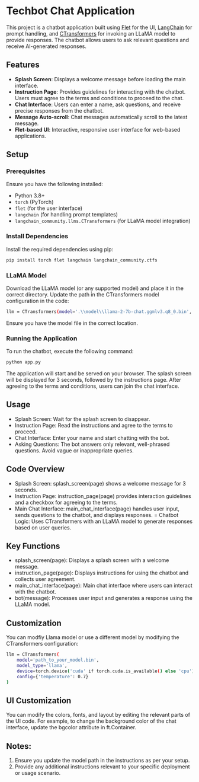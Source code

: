 # Techbot Chat Application

This project is a chatbot application built using [Flet](https://flet.dev/) for the UI, [LangChain](https://github.com/hwchase17/langchain) for prompt handling, and [CTransformers](https://github.com/QwenLM/langchain-community-ctfs) for invoking an LLaMA model to provide responses. The chatbot allows users to ask relevant questions and receive AI-generated responses.

## Features

- **Splash Screen**: Displays a welcome message before loading the main interface.
- **Instruction Page**: Provides guidelines for interacting with the chatbot. Users must agree to the terms and conditions to proceed to the chat.
- **Chat Interface**: Users can enter a name, ask questions, and receive precise responses from the chatbot.
- **Message Auto-scroll**: Chat messages automatically scroll to the latest message.
- **Flet-based UI**: Interactive, responsive user interface for web-based applications.

## Setup

### Prerequisites

Ensure you have the following installed:

- Python 3.8+
- `torch` (PyTorch)
- `flet` (for the user interface)
- `langchain` (for handling prompt templates)
- `langchain_community.llms.CTransformers` (for LLaMA model integration)

### Install Dependencies

Install the required dependencies using pip:

```bash
pip install torch flet langchain langchain_community.ctfs
```
### LLaMA Model
Download the LLaMA model (or any supported model) and place it in the correct directory. Update the path in the CTransformers model configuration in the code:

```bash
llm = CTransformers(model='.\\model\\llama-2-7b-chat.ggmlv3.q8_0.bin', ...)
```
Ensure you have the model file in the correct location.

### Running the Application
To run the chatbot, execute the following command:

```bash
python app.py
```
The application will start and be served on your browser. The splash screen will be displayed for 3 seconds, followed by the instructions page. After agreeing to the terms and conditions, users can join the chat interface.

## Usage
 - Splash Screen: Wait for the splash screen to disappear.
 - Instruction Page: Read the instructions and agree to the terms to proceed.
 - Chat Interface: Enter your name and start chatting with the bot.
 - Asking Questions: The bot answers only relevant, well-phrased questions. Avoid vague or inappropriate queries.

## Code Overview
- Splash Screen: splash_screen(page) shows a welcome message for 3 seconds.
- Instruction Page: instruction_page(page) provides interaction guidelines and a checkbox for agreeing to the terms.
- Main Chat Interface: main_chat_interface(page) handles user input, sends questions to the chatbot, and displays responses.
= Chatbot Logic: Uses CTransformers with an LLaMA model to generate responses based on user queries.

## Key Functions
- splash_screen(page): Displays a splash screen with a welcome message.
- instruction_page(page): Displays instructions for using the chatbot and collects user agreement.
- main_chat_interface(page): Main chat interface where users can interact with the chatbot.
- bot(message): Processes user input and generates a response using the LLaMA model.

## Customization
You can modfiy Llama model or use a different model by modifying the CTransformers configuration:
```bash
llm = CTransformers(
    model='path_to_your_model.bin',
    model_type='llama',
    device=torch.device('cuda' if torch.cuda.is_available() else 'cpu'),
    config={'temperature': 0.7}
)
```

## UI Customization
You can modify the colors, fonts, and layout by editing the relevant parts of the UI code. For example, to change the background color of the chat interface, update the bgcolor attribute in ft.Container.

## Notes:
1. Ensure you update the model path in the instructions as per your setup.
2. Provide any additional instructions relevant to your specific deployment or usage scenario.



